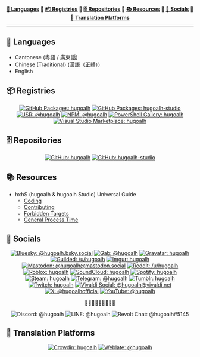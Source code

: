 <div align="center"><b>

[💬 Languages](#47e957fba4554541bca85acc1ee69832-languages) 💠 [📦 Registries](#47e957fba4554541bca85acc1ee69832-registries) 💠 [🗄️ Repositories](#47e957fba4554541bca85acc1ee69832-repositories) 💠 [📚 Resources](#47e957fba4554541bca85acc1ee69832-resources) 💠 [👥 Socials](#47e957fba4554541bca85acc1ee69832-socials) 💠 [🦜 Translation Platforms](#47e957fba4554541bca85acc1ee69832-translation-platforms)

</b></div>

---

<h2 id="47e957fba4554541bca85acc1ee69832-languages">💬 Languages</h2>

- Cantonese (粵語 / 廣東話)
- Chinese (Traditional) (漢語（正體）)
- English

<h2 id="47e957fba4554541bca85acc1ee69832-registries">📦 Registries</h2>

<div align="center">

[![GitHub Packages: hugoalh](https://img.shields.io/badge/Packages-hugoalh-181717?labelColor=181717&logo=github&logoColor=ffffff&style=flat "GitHub Packages: hugoalh")](https://github.com/hugoalh?tab=packages)
[![GitHub Packages: hugoalh-studio](https://img.shields.io/badge/Packages-hugoalh--studio-181717?labelColor=181717&logo=github&logoColor=ffffff&style=flat "GitHub Packages: hugoalh-studio")](https://github.com/orgs/hugoalh-studio/packages)
[![JSR: @hugoalh](https://img.shields.io/badge/JSR-@hugoalh-F7DF1E?labelColor=F7DF1E&logoColor=000000&style=flat "JSR: @hugoalh")](https://jsr.io/@hugoalh)
[![NPM: @hugoalh](https://img.shields.io/badge/@hugoalh-CB3837?labelColor=CB3837&logo=npm&logoColor=ffffff&style=flat "NPM: @hugoalh")](https://www.npmjs.com/search?q=%40hugoalh%2F)
[![PowerShell Gallery: hugoalh](https://img.shields.io/badge/hugoalh-5391FE?labelColor=5391FE&logo=powershell&logoColor=ffffff&style=flat "PowerShell Gallery: hugoalh")](https://www.powershellgallery.com/profiles/hugoalh)
[![Visual Studio Marketplace: hugoalh](https://img.shields.io/badge/hugoalh-CB2E6D?labelColor=CB2E6D&logo=visualstudio&logoColor=ffffff&style=flat "Visual Studio Marketplace: hugoalh")](https://marketplace.visualstudio.com/publishers/hugoalh)

</div>

<h2 id="47e957fba4554541bca85acc1ee69832-repositories">🗄️ Repositories</h2>

<div align="center">

[![GitHub: hugoalh](https://img.shields.io/badge/hugoalh-181717?labelColor=181717&logo=github&logoColor=ffffff&style=flat "GitHub: hugoalh")](https://github.com/hugoalh?tab=repositories)
[![GitHub: hugoalh-studio](https://img.shields.io/badge/hugoalh--studio-181717?labelColor=181717&logo=github&logoColor=ffffff&style=flat "GitHub: hugoalh-studio")](https://github.com/orgs/hugoalh-studio/repositories)

</div>

<h2 id="47e957fba4554541bca85acc1ee69832-resources">📚 Resources</h2>

- hxhS (hugoalh & hugoalh Studio) Universal Guide
  - [Coding](https://github.com/hugoalh/hugoalh/blob/main/universal-guide/coding.md)
  - [Contributing](https://github.com/hugoalh/hugoalh/blob/main/universal-guide/contributing.md)
  - [Forbidden Targets](https://github.com/hugoalh/hugoalh/blob/main/universal-guide/forbidden-targets.md)
  - [General Process Time](https://github.com/hugoalh/hugoalh/blob/main/universal-guide/general-process-time.md)

<h2 id="47e957fba4554541bca85acc1ee69832-socials">👥 Socials</h2>

<div align="center">

[![Bluesky: @hugoalh.bsky.social](https://img.shields.io/badge/@hugoalh.bsky.social-0285FF?labelColor=0285FF&logo=bluesky&logoColor=ffffff&style=flat "Bluesky: @hugoalh.bsky.social")](https://bsky.app/profile/hugoalh.bsky.social)
[![Gab: @hugoalh](https://img.shields.io/badge/Gab-@hugoalh-21CF7A?labelColor=21CF7A&logoColor=ffffff&style=flat "Gab: @hugoalh")](https://gab.com/hugoalh)
[![Gravatar: hugoalh](https://img.shields.io/badge/hugoalh-1E8CBE?labelColor=1E8CBE&logo=gravatar&logoColor=ffffff&style=flat "Gravatar: hugoalh")](https://gravatar.com/hugoalh)
[![Guilded: /u/hugoalh](https://img.shields.io/badge/%2Fu%2Fhugoalh-F5C400?labelColor=F5C400&logo=guilded&logoColor=000000&style=flat "Guilded: /u/hugoalh")](https://www.guilded.gg/u/hugoalh)
[![Imgur: hugoalh](https://img.shields.io/badge/hugoalh-1BB76E?labelColor=1BB76E&logo=imgur&logoColor=ffffff&style=flat "Imgur: hugoalh")](https://imgur.com/user/hugoalh)
[![Mastodon: @hugoalh@mastodon.social](https://img.shields.io/badge/@hugoalh@mastodon.social-6364FF?labelColor=6364FF&logo=mastodon&logoColor=ffffff&style=flat "Mastodon: @hugoalh@mastodon.social")](https://mastodon.social/@hugoalh)
[![Reddit: /u/hugoalh](https://img.shields.io/badge/%2Fu%2Fhugoalh-FF4500?labelColor=FF4500&logo=reddit&logoColor=ffffff&style=flat "Reddit: /u/hugoalh")](https://www.reddit.com/user/hugoalh)
[![Roblox: hugoalh](https://img.shields.io/badge/hugoalh-000000?labelColor=000000&logo=roblox&logoColor=ffffff&style=flat "Roblox: hugoalh")](https://www.roblox.com/users/194932593/profile)
[![SoundCloud: hugoalh](https://img.shields.io/badge/hugoalh-FF3300?labelColor=FF3300&logo=soundcloud&logoColor=ffffff&style=flat "SoundCloud: hugoalh")](https://soundcloud.com/hugoalh)
[![Spotify: hugoalh](https://img.shields.io/badge/hugoalh-1DB954?labelColor=1DB954&logo=spotify&logoColor=ffffff&style=flat "Spotify: hugoalh")](https://open.spotify.com/user/hugoalh)
[![Steam: hugoalh](https://img.shields.io/badge/hugoalh-000000?labelColor=000000&logo=steam&logoColor=ffffff&style=flat "Steam: hugoalh")](https://steamcommunity.com/id/hugoalh)
[![Telegram: @hugoalh](https://img.shields.io/badge/@hugoalh-26A5E4?labelColor=26A5E4&logo=telegram&logoColor=ffffff&style=flat "Telegram: @hugoalh")](https://t.me/hugoalh)
[![Tumblr: hugoalh](https://img.shields.io/badge/hugoalh-36465D?labelColor=36465D&logo=tumblr&logoColor=ffffff&style=flat "Tumblr: hugoalh")](https://hugoalh.tumblr.com)
[![Twitch: hugoalh](https://img.shields.io/badge/hugoalh-9146FF?labelColor=9146FF&logo=twitch&logoColor=ffffff&style=flat "Twitch: hugoalh")](https://www.twitch.tv/hugoalh)
[![Vivaldi Social: @hugoalh@vivaldi.net](https://img.shields.io/badge/Social-@hugoalh@vivaldi.net-EF3939?labelColor=EF3939&logo=vivaldi&logoColor=ffffff&style=flat "Vivaldi Social: @hugoalh@vivaldi.net")](https://social.vivaldi.net/@hugoalh)
[![X: @hugoalhofficial](https://img.shields.io/badge/@hugoalhofficial-000000?labelColor=000000&logo=x&logoColor=ffffff&style=flat "X: @hugoalhofficial")](https://x.com/hugoalhofficial)
[![YouTube: @hugoalh](https://img.shields.io/badge/@hugoalh-FF0000?labelColor=FF0000&logo=youtube&logoColor=ffffff&style=flat "YouTube: @hugoalh")](https://www.youtube.com/@hugoalh)

🔹🔷🔹🔸🔶🔸🔹🔷🔹

![Discord: @hugoalh](https://img.shields.io/badge/@hugoalh-5865F2?labelColor=5865F2&logo=discord&logoColor=ffffff&style=flat "Discord: @hugoalh")
![LINE: @hugoalh](https://img.shields.io/badge/@hugoalh-00C300?labelColor=00C300&logo=line&logoColor=ffffff&style=flat "LINE: @hugoalh")
![Revolt Chat: @hugoalh#5145](https://img.shields.io/badge/@hugoalh%235145-FD667A?labelColor=FD667A&logo=revoltdotchat&logoColor=ffffff&style=flat "Revolt Chat: @hugoalh#5145")

</div>

<h2 id="47e957fba4554541bca85acc1ee69832-translation-platforms">🦜 Translation Platforms</h2>

<div align="center">

[![Crowdin: hugoalh](https://img.shields.io/badge/hugoalh-2E3340?labelColor=2E3340&logo=crowdin&logoColor=ffffff&style=flat "Crowdin: hugoalh")](https://crowdin.com/profile/hugoalh)
[![Weblate: @hugoalh](https://img.shields.io/badge/@hugoalh-2ECCAA?labelColor=2ECCAA&logo=weblate&logoColor=ffffff&style=flat "Weblate: @hugoalh")](https://hosted.weblate.org/user/hugoalh)

</div>
